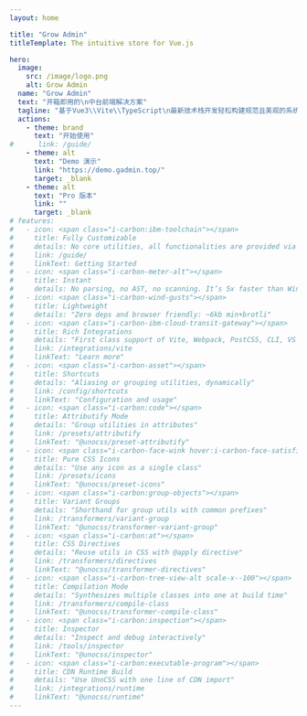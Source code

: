 ```yaml
---
layout: home

title: "Grow Admin"
titleTemplate: The intuitive store for Vue.js

hero:
  image:
    src: /image/logo.png
    alt: Grow Admin
  name: "Grow Admin"
  text: "开箱即用的\n中台前端解决方案"
  tagline: "基于Vue3\\Vite\\TypeScript\n最新技术栈开发轻松构建规范且美观的系统"
  actions:
    - theme: brand
      text: "开始使用"
#      link: /guide/
    - theme: alt
      text: "Demo 演示"
      link: "https://demo.gadmin.top/"
      target: _blank
    - theme: alt
      text: "Pro 版本"
      link: ""
      target: _blank
# features:
#   - icon: <span class="i-carbon:ibm-toolchain"></span>
#     title: Fully Customizable
#     details: No core utilities, all functionalities are provided via presets.
#     link: /guide/
#     linkText: Getting Started
#   - icon: <span class="i-carbon-meter-alt"></span>
#     title: Instant
#     details: No parsing, no AST, no scanning. It’s 5x faster than Windi CSS or Tailwind JIT.
#   - icon: <span class="i-carbon-wind-gusts"></span>
#     title: Lightweight
#     details: "Zero deps and browser friendly: ~6kb min+brotli"
#   - icon: <span class="i-carbon-ibm-cloud-transit-gateway"></span>
#     title: Rich Integrations
#     details: "First class support of Vite, Webpack, PostCSS, CLI, VS Code, ESLint, etc."
#     link: /integrations/vite
#     linkText: "Learn more"
#   - icon: <span class="i-carbon-asset"></span>
#     title: Shortcuts
#     details: "Aliasing or grouping utilities, dynamically"
#     link: /config/shortcuts
#     linkText: "Configuration and usage"
#   - icon: <span class="i-carbon:code"></span>
#     title: Attributify Mode
#     details: "Group utilities in attributes"
#     link: /presets/attributify
#     linkText: "@unocss/preset-attributify"
#   - icon: <span class="i-carbon-face-wink hover:i-carbon-face-satisfied"></span>
#     title: Pure CSS Icons
#     details: "Use any icon as a single class"
#     link: /presets/icons
#     linkText: "@unocss/preset-icons"
#   - icon: <span class="i-carbon:group-objects"></span>
#     title: Variant Groups
#     details: "Shorthand for group utils with common prefixes"
#     link: /transformers/variant-group
#     linkText: "@unocss/transformer-variant-group"
#   - icon: <span class="i-carbon:at"></span>
#     title: CSS Directives
#     details: "Reuse utils in CSS with @apply directive"
#     link: /transformers/directives
#     linkText: "@unocss/transformer-directives"
#   - icon: <span class="i-carbon-tree-view-alt scale-x--100"></span>
#     title: Compilation Mode
#     details: "Synthesizes multiple classes into one at build time"
#     link: /transformers/compile-class
#     linkText: "@unocss/transformer-compile-class"
#   - icon: <span class="i-carbon:inspection"></span>
#     title: Inspector
#     details: "Inspect and debug interactively"
#     link: /tools/inspector
#     linkText: "@unocss/inspector"
#   - icon: <span class="i-carbon:executable-program"></span>
#     title: CDN Runtime Build
#     details: "Use UnoCSS with one line of CDN import"
#     link: /integrations/runtime
#     linkText: "@unocss/runtime"
---
```


<style lang="scss">
.VPHome {
  .container {
    .text {
      margin-top: 20px!important;
    }
    .clip {
      color: transparent;
      --vp-home-hero-name-background: linear-gradient( 292deg, #8b5cf6 50%, #d946ef );
      -webkit-text-fill-color: transparent;
    }
    .tagline {
      font-size: 16px;
    }
  }
  .image-container {
    transform: translateY(10px);
  }
  .image-bg {
    background-image: linear-gradient( 292deg, #8b5cf6 50%, #d946ef );
    filter: blur(80px);
  }
}
</style>
